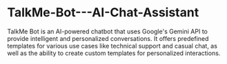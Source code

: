 # TalkMe-Bot---AI-Chat-Assistant
TalkMe Bot is an AI-powered chatbot that uses Google's Gemini API to provide intelligent and personalized conversations. It offers predefined templates for various use cases like technical support and casual chat, as well as the ability to create custom templates for personalized interactions.
